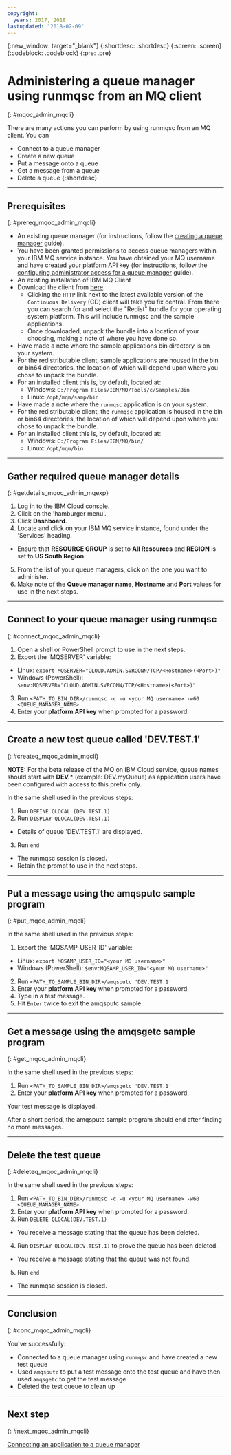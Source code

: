 ```yaml
---
copyright:
  years: 2017, 2018
lastupdated: "2018-02-09"
---
```


{:new_window: target="_blank"}
{:shortdesc: .shortdesc}
{:screen: .screen}
{:codeblock: .codeblock}
{:pre: .pre}

# Administering a queue manager using runmqsc from an MQ client
{: #mqoc_admin_mqcli}

There are many actions you can perform by using runmqsc from an MQ client. You can
* Connect to a queue manager
* Create a new queue
* Put a message onto a queue
* Get a message from a queue
* Delete a queue
{:shortdesc}

---

## Prerequisites
{: #prereq_mqoc_admin_mqcli}

* An existing queue manager (for instructions, follow the [creating a queue manager](mqoc_create_qm.html) guide).
* You have been granted permissions to access queue managers within your IBM MQ service instance. You have obtained your MQ username and have created your platform API key (for instructions, follow the [configuring administrator access for a queue manager](tutorials/tut_mqoc_configure_admin_qm_access.html) guide).
* An existing installation of IBM MQ Client
 * Download the client from [here](http://www-01.ibm.com/support/docview.wss?uid=swg24042176#1).
   * Clicking the `HTTP` link next to the latest available version of the `Continuous Delivery` (CD) client will take you fix central. From there you can search for and select the "Redist" bundle for your operating system platform. This will include runmqsc and the sample applications.
   * Once downloaded, unpack the bundle into a location of your choosing, making a note of where you have done so.
* Have made a note where the sample applications bin directory is on your system.
 * For the redistributable client, sample applications are housed in the bin or bin64 directories, the location of which will depend upon where you chose to unpack the bundle.
 * For an installed client this is, by default, located at:
   * Windows: `C:/Program Files/IBM/MQ/Tools/c/Samples/Bin`
   * Linux: `/opt/mqm/samp/bin`
* Have made a note where the `runmqsc` application is on your system.
 * For the redistributable client, the `runmqsc` application is housed in the bin or bin64 directories, the location of which will depend upon where you chose to unpack the bundle.
 * For an installed client this is, by default, located at:
   * Windows: `C:/Program Files/IBM/MQ/bin/`
   * Linux: `/opt/mqm/bin`

---

## Gather required queue manager details
{: #getdetails_mqoc_admin_mqexp}

1. Log in to the IBM Cloud console.
2. Click on the 'hamburger menu'.
3. Click **Dashboard**.
4. Locate and click on your IBM MQ service instance, found under the 'Services' heading.
  * Ensure that **RESOURCE GROUP** is set to **All Resources** and **REGION** is set to **US South Region**.
5. From the list of your queue managers, click on the one you want to administer.
6. Make note of the **Queue manager name**, **Hostname** and **Port** values for use in the next steps.

---

## Connect to your queue manager using runmqsc
{: #connect_mqoc_admin_mqcli}

1. Open a shell or PowerShell prompt to use in the next steps.
2. Export the 'MQSERVER' variable:
 * Linux: `export MQSERVER="CLOUD.ADMIN.SVRCONN/TCP/<Hostname>(<Port>)"`
 * Windows (PowerShell): `$env:MQSERVER="CLOUD.ADMIN.SVRCONN/TCP/<Hostname>(<Port>)"`
3. Run `<PATH_TO_BIN_DIR>/runmqsc -c -u <your MQ username> -w60 <QUEUE_MANAGER_NAME>`
4. Enter your **platform API key** when prompted for a password.

---

## Create a new test queue called 'DEV.TEST.1'
{: #createq_mqoc_admin_mqcli}

**NOTE:** For the beta release of the MQ on IBM Cloud service,  queue names should start with **DEV.*** (example: DEV.myQueue) as application users have been configured with access to this prefix only.

In the same shell used in the previous steps:

1. Run `DEFINE QLOCAL (DEV.TEST.1)`
2. Run `DISPLAY QLOCAL(DEV.TEST.1)`
 * Details of queue 'DEV.TEST.1' are displayed.
3. Run `end`
 * The runmqsc session is closed.
 * Retain the prompt to use in the next steps.

---

## Put a message using the amqsputc sample program
{: #put_mqoc_admin_mqcli}

In the same shell used in the previous steps:

1. Export the 'MQSAMP_USER_ID' variable:
 * Linux: `export MQSAMP_USER_ID="<your MQ username>"`
 * Windows (PowerShell): `$env:MQSAMP_USER_ID="<your MQ username>"`
2. Run `<PATH_TO_SAMPLE_BIN_DIR>/amqsputc 'DEV.TEST.1'`
3. Enter your **platform API key** when prompted for a password.
4. Type in a test message.
5. Hit `Enter` twice to exit the amqsputc sample.

---

## Get a message using the amqsgetc sample program
{: #get_mqoc_admin_mqcli}

In the same shell used in the previous steps:

1. Run `<PATH_TO_SAMPLE_BIN_DIR>/amqsgetc 'DEV.TEST.1'`
2. Enter your **platform API key** when prompted for a password.

Your test message is displayed.

After a short period, the amqsputc sample program should end after finding no more messages.

---

## Delete the test queue
{: #deleteq_mqoc_admin_mqcli}

In the same shell used in the previous steps:

1. Run `<PATH_TO_BIN_DIR>/runmqsc -c -u <your MQ username> -w60 <QUEUE_MANAGER_NAME>`
2. Enter your **platform API key** when prompted for a password.
3. Run `DELETE QLOCAL(DEV.TEST.1)`
 * You receive a message stating that the queue has been deleted.
4. Run `DISPLAY QLOCAL(DEV.TEST.1)` to prove the queue has been deleted.
 * You receive a message stating that the queue was not found.
5. Run `end`
 * The runmqsc session is closed.

---

## Conclusion
{: #conc_mqoc_admin_mqcli}

You've successfully:
* Connected to a queue manager using `runmqsc` and have created a new test queue
* Used `amqsputc` to put a test message onto the test queue and have then used `amqsgetc` to get the test message
* Deleted the test queue to clean up

---

## Next step
{: #next_mqoc_admin_mqcli}

[Connecting an application to a queue manager](/docs/services/mqcloud/mqoc_connect_app_qm.html)

